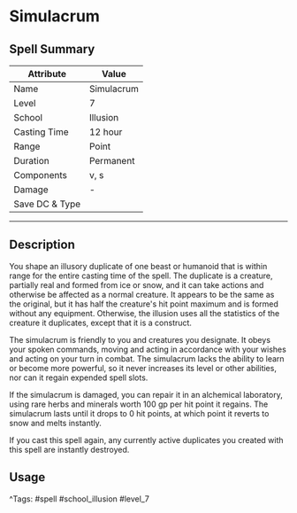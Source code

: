 # Simulacrum

## Spell Summary

| Attribute        | Value                  |
|------------------|------------------------|
| Name             | Simulacrum                 |
| Level            | 7                |
| School           | Illusion          |
| Casting Time     | 12 hour              |
| Range            | Point            |
| Duration         | Permanent             |
| Components       | v, s             |
| Damage           | -               |
| Save DC & Type   |              |

---

## Description

You shape an illusory duplicate of one beast or humanoid that is within range for the entire casting time of the spell. The duplicate is a creature, partially real and formed from ice or snow, and it can take actions and otherwise be affected as a normal creature. It appears to be the same as the original, but it has half the creature's hit point maximum and is formed without any equipment. Otherwise, the illusion uses all the statistics of the creature it duplicates, except that it is a construct.

The simulacrum is friendly to you and creatures you designate. It obeys your spoken commands, moving and acting in accordance with your wishes and acting on your turn in combat. The simulacrum lacks the ability to learn or become more powerful, so it never increases its level or other abilities, nor can it regain expended spell slots.

If the simulacrum is damaged, you can repair it in an alchemical laboratory, using rare herbs and minerals worth 100 gp per hit point it regains. The simulacrum lasts until it drops to 0 hit points, at which point it reverts to snow and melts instantly.

If you cast this spell again, any currently active duplicates you created with this spell are instantly destroyed.

## Usage


^Tags: #spell #school_illusion #level_7